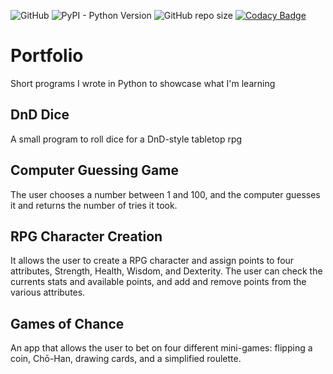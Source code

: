 ![GitHub](https://img.shields.io/github/license/fineterra/portfolio.svg) ![PyPI - Python Version](https://img.shields.io/pypi/pyversions/Django.svg) ![GitHub repo size](https://img.shields.io/github/repo-size/fineterra/portfolio.svg) [![Codacy Badge](https://api.codacy.com/project/badge/Grade/1e2fb12f9e1d4a38b8e99dac87997e00)](https://www.codacy.com/app/fineterra/portfolio?utm_source=github.com&amp;utm_medium=referral&amp;utm_content=fineterra/portfolio&amp;utm_campaign=Badge_Grade)

# Portfolio
Short programs I wrote in Python to showcase what I'm learning

## DnD Dice
A small program to roll dice for a DnD-style tabletop rpg

## Computer Guessing Game
The user chooses a number between 1 and 100, and the computer guesses it and returns the number of tries it took.

## RPG Character Creation
It allows the user to create a RPG character and assign points to four attributes, Strength, Health, Wisdom, and Dexterity. The user can check the currents stats and available points, and add and remove points from the various attributes. 

## Games of Chance
An app that allows the user to bet on four different mini-games: flipping a coin, Chō-Han, drawing cards, and a simplified roulette.

